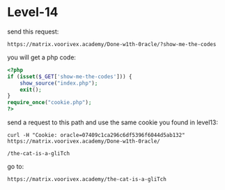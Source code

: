 # Level-14

send this request:

```text
https://matrix.voorivex.academy/Done-w1th-0racle/?show-me-the-codes
```

you will get a php code:

```php
<?php
if (isset($_GET['show-me-the-codes'])) {
    show_source("index.php");
    exit();
}
require_once("cookie.php");
?>
```

send a request to this path and use the same cookie you found in level13:

```text
curl -H "Cookie: oracle=07409c1ca296c6df5396f6044d5ab132" https://matrix.voorivex.academy/Done-w1th-0racle/

/the-cat-is-a-gliTch
```

go to:

```text
https://matrix.voorivex.academy/the-cat-is-a-gliTch
```
